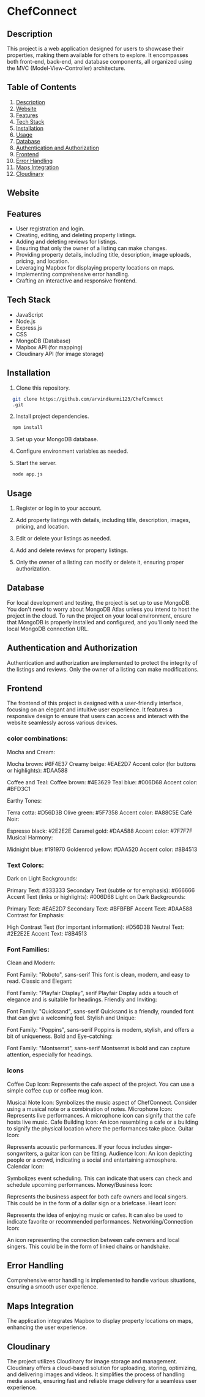 # ChefConnect


## Description

This project is a web application designed for users to showcase their properties, making them available for others to explore. It encompasses both front-end, back-end, and database components, all organized using the MVC (Model-View-Controller) architecture.

## Table of Contents

1. [Description](#description)
2. [Website](#website)
3. [Features](#features)
4. [Tech Stack](#tech-stack)
5. [Installation](#installation)
6. [Usage](#usage)
7. [Database](#database)
8. [Authentication and Authorization](#authentication-and-authorization)
9. [Frontend](#frontend)
10. [Error Handling](#error-handling)
11. [Maps Integration](#maps-integration)
12. [Cloudinary](#cloudinary)

 ## Website


## Features

- User registration and login.
- Creating, editing, and deleting property listings.
- Adding and deleting reviews for listings.
- Ensuring that only the owner of a listing can make changes.
- Providing property details, including title, description, image uploads, pricing, and location.
- Leveraging Mapbox for displaying property locations on maps.
- Implementing comprehensive error handling.
- Crafting an interactive and responsive frontend.
## Tech Stack

- JavaScript
- Node.js
- Express.js
- CSS
- MongoDB (Database)
- Mapbox API (for mapping)
- Cloudinary API (for image storage)

## Installation

1. Clone this repository.

```bash
  git clone https://github.com/arvindkurmi123/ChefConnect
  .git
```

2. Install project dependencies.
```bash
  npm install
```

3. Set up your MongoDB database.

4. Configure environment variables as needed.

5. Start the server.
```bash
  node app.js
```
## Usage

1. Register or log in to your account.

2. Add property listings with details, including title, description, images, pricing, and location.

3. Edit or delete your listings as needed.

4. Add and delete reviews for property listings.

5. Only the owner of a listing can modify or delete it, ensuring proper authorization.

## Database

For local development and testing, the project is set up to use MongoDB. You don't need to worry about MongoDB Atlas unless you intend to host the project in the cloud. To run the project on your local environment, ensure that MongoDB is properly installed and configured, and you'll only need the local MongoDB connection URL.

## Authentication and Authorization

Authentication and authorization are implemented to protect the integrity of the listings and reviews. Only the owner of a listing can make modifications.


## Frontend

The frontend of this project is designed with a user-friendly interface, focusing on an elegant and intuitive user experience. It features a responsive design to ensure that users can access and interact with the website seamlessly across various devices.
### color combinations:
Mocha and Cream:

Mocha brown: #6F4E37
Creamy beige: #EAE2D7
Accent color (for buttons or highlights): #DAA588

Coffee and Teal:
Coffee brown: #4E3629
Teal blue: #006D68
Accent color: #BFD3C1

Earthy Tones:

Terra cotta: #D56D3B
Olive green: #5F7358
Accent color: #A88C5E
Café Noir:

Espresso black: #2E2E2E
Caramel gold: #DAA588
Accent color: #7F7F7F
Musical Harmony:

Midnight blue: #191970
Goldenrod yellow: #DAA520
Accent color: #8B4513
### Text Colors:
Dark on Light Backgrounds:

Primary Text: #333333
Secondary Text (subtle or for emphasis): #666666
Accent Text (links or highlights): #006D68
Light on Dark Backgrounds:

Primary Text: #EAE2D7
Secondary Text: #BFBFBF
Accent Text: #DAA588
Contrast for Emphasis:

High Contrast Text (for important information): #D56D3B
Neutral Text: #2E2E2E
Accent Text: #8B4513
### Font Families:
Clean and Modern:

Font Family: "Roboto", sans-serif
This font is clean, modern, and easy to read.
Classic and Elegant:

Font Family: "Playfair Display", serif
Playfair Display adds a touch of elegance and is suitable for headings.
Friendly and Inviting:

Font Family: "Quicksand", sans-serif
Quicksand is a friendly, rounded font that can give a welcoming feel.
Stylish and Unique:

Font Family: "Poppins", sans-serif
Poppins is modern, stylish, and offers a bit of uniqueness.
Bold and Eye-catching:

Font Family: "Montserrat", sans-serif
Montserrat is bold and can capture attention, especially for headings.
### Icons
Coffee Cup Icon:
<i class="fa-solid fa-mug-saucer"></i>
Represents the cafe aspect of the project. You can use a simple coffee cup or coffee mug icon.

Musical Note Icon:
<i class="fa-solid fa-music"></i>
<i class="fa-solid fa-guitar"></i>
Symbolizes the music aspect of ChefConnect. Consider using a musical note or a combination of notes.
Microphone Icon:
<i class="fa-solid fa-microphone"></i>
<i class="fa-solid fa-microphone-slash"></i>
Represents live performances. A microphone icon can signify that the cafe hosts live music.
Cafe Building Icon:
<i class="fa-solid fa-champagne-glasses"></i>
An icon resembling a cafe or a building to signify the physical location where the performances take place.
Guitar Icon:

Represents acoustic performances. If your focus includes singer-songwriters, a guitar icon can be fitting.
Audience Icon:
<i class="fa-solid fa-users"></i>
An icon depicting people or a crowd, indicating a social and entertaining atmosphere.
Calendar Icon:

Symbolizes event scheduling. This can indicate that users can check and schedule upcoming performances.
Money/Business Icon:

Represents the business aspect for both cafe owners and local singers. This could be in the form of a dollar sign or a briefcase.
Heart Icon:

Represents the idea of enjoying music or cafes. It can also be used to indicate favorite or recommended performances.
Networking/Connection Icon:

An icon representing the connection between cafe owners and local singers. This could be in the form of linked chains or handshake.


## Error Handling

Comprehensive error handling is implemented to handle various situations, ensuring a smooth user experience.

## Maps Integration

The application integrates Mapbox to display property locations on maps, enhancing the user experience.

## Cloudinary 
The project utilizes Cloudinary for image storage and management. Cloudinary offers a cloud-based solution for uploading, storing, optimizing, and delivering images and videos. It simplifies the process of handling media assets, ensuring fast and reliable image delivery for a seamless user experience.
